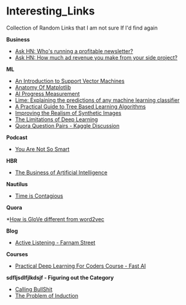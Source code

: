 # Interesting_Links
Collection of Random Links that I am not sure If I'd find again

**Business**

* [Ask HN: Who's running a profitable newsletter?](https://news.ycombinator.com/item?id=14616440)
* [Ask HN: How much ad revenue you make from your side project?](https://news.ycombinator.com/item?id=14576677)

**ML**

* [An Introduction to Support Vector Machines](https://news.ycombinator.com/item?id=14613139)
* [Anatomy Of Matplotlib](https://github.com/WeatherGod/AnatomyOfMatplotlib)
* [AI Progress Measurement](https://www.eff.org/ai/metrics)
* [Lime: Explaining the predictions of any machine learning classifier](https://github.com/marcotcr/lime)
* [A Practical Guide to Tree Based Learning Algorithms](https://sadanand-singh.github.io/posts/treebasedmodels/)
* [Improving the Realism of Synthetic Images](https://machinelearning.apple.com/2017/07/07/GAN.html)
* [The Limitations of Deep Learning](https://blog.keras.io/the-limitations-of-deep-learning.html)
* [Quora Question Pairs - Kaggle Discussion](https://www.kaggle.com/c/quora-question-pairs/discussion/34355#194796)


**Podcast**

* [You Are Not So Smart](https://youarenotsosmart.com/podcast/)

**HBR**

* [The Business of Artificial Intelligence](https://hbr.org/cover-story/2017/07/the-business-of-artificial-intelligence)

**Nautilus**

* [Time is Contagious](http://nautil.us/issue/45/power/time-is-contagious)

**Quora**

*[How is GloVe different from word2vec](https://www.quora.com/How-is-GloVe-different-from-word2vec) 

**Blog**

* [Active Listening - Farnam Street](https://www.farnamstreetblog.com/2017/07/active-listening/)


**Courses**

* [Practical Deep Learning For Coders Course - Fast AI](http://course.fast.ai/)


**sdfljsdlfjlkdsjf - Figuring out the Category**

* [Calling BullShit](http://callingbullshit.org/videos.html)
* [The Problem of Induction](https://en.wikipedia.org/wiki/Problem_of_induction)

